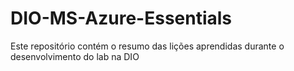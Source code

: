 # DIO-MS-Azure-Essentials
Este repositório contém o resumo das lições aprendidas durante o desenvolvimento do lab na DIO
